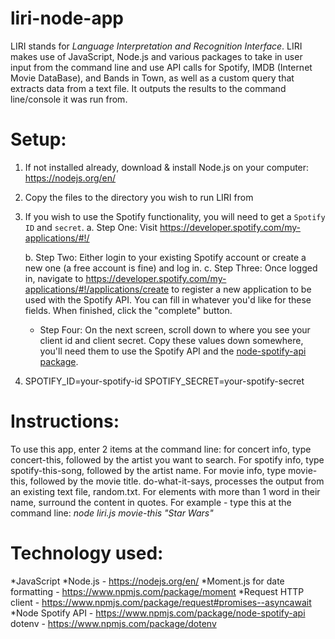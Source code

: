 # liri-node-app

LIRI stands for *Language Interpretation and Recognition Interface*.
LIRI makes use of JavaScript, Node.js and various packages to take in user input from the command line and use API calls for Spotify, IMDB (Internet Movie DataBase), and Bands in Town, as well as a custom query that extracts data from a text file. It outputs the results to the command line/console it was run from.

# Setup:
1. If not installed already, download & install Node.js on your computer: https://nodejs.org/en/

2. Copy the files to the directory you wish to run LIRI from  
3. If you wish to use the Spotify functionality, you will need to get a `Spotify ID` and `secret`. 
    a. Step One: Visit <https://developer.spotify.com/my-applications/#!/>

   b. Step Two: Either login to your existing Spotify account or create a new one (a free account is fine) and log in.
    c. Step Three: Once logged in, navigate to <https://developer.spotify.com/my-applications/#!/applications/create> to register a new application to be used with the Spotify API. You can fill in whatever you'd like for these fields. When finished, click the "complete" button.

   * Step Four: On the next screen, scroll down to where you see your client id and client secret. Copy these values down somewhere, you'll need them to use the Spotify API and the [node-spotify-api package](https://www.npmjs.com/package/node-spotify-api).


4. SPOTIFY_ID=your-spotify-id
SPOTIFY_SECRET=your-spotify-secret



# Instructions:
To use this app, enter 2 items at the command line: 
for concert info, type concert-this, followed by the artist you want to search.
For spotify info, type spotify-this-song, followed by the artist name. 
For movie info, type movie-this, followed by the movie title. 
do-what-it-says, processes the output from an existing text file, random.txt. 
For elements with more than 1 word in their name, surround the content in quotes.
For example - type this at the command line: *node liri.js movie-this "Star Wars"*

# Technology used:
*JavaScript
*Node.js - https://nodejs.org/en/
*Moment.js for date formatting - https://www.npmjs.com/package/moment
*Request HTTP client - https://www.npmjs.com/package/request#promises--asyncawait
*Node Spotify API - https://www.npmjs.com/package/node-spotify-api
dotenv - https://www.npmjs.com/package/dotenv